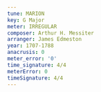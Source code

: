 ```yaml
---
tune: MARION
key: G Major
meter: IRREGULAR
composer: Arthur H. Messiter
arranger: James Edmeston
year: 1707-1788
anacrusis: 0
meter_error: '0'
time_signature: 4/4
meterError: 0
timeSignature: 4/4
---
```


